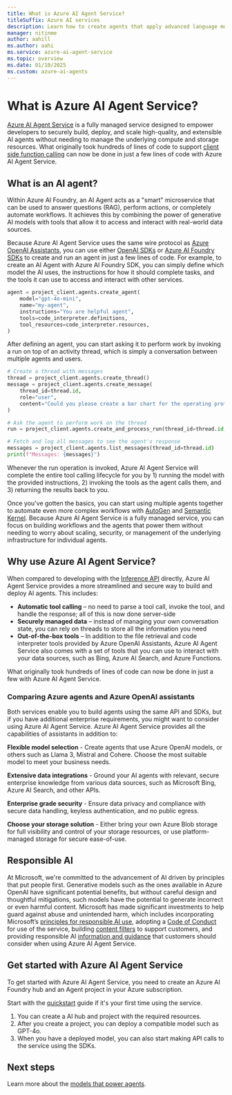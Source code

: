 ```yaml
---
title: What is Azure AI Agent Service?
titleSuffix: Azure AI services
description: Learn how to create agents that apply advanced language models for workflow automation.
manager: nitinme
author: aahill
ms.author: aahi
ms.service: azure-ai-agent-service
ms.topic: overview
ms.date: 01/10/2025
ms.custom: azure-ai-agents
---
```


# What is Azure AI Agent Service?

[Azure AI Agent Service](https://techcommunity.microsoft.com/blog/azure-ai-services-blog/introducing-azure-ai-agent-service/4298357) is a fully managed service designed to empower developers to securely build, deploy, and scale high-quality, and extensible AI agents without needing to manage the underlying compute and storage resources. What originally took hundreds of lines of code to support [client side function calling](/azure/ai-services/openai/how-to/function-calling) can now be done in just a few lines of code with Azure AI Agent Service.

## What is an AI agent?

Within Azure AI Foundry, an AI Agent acts as a "smart" microservice that can be used to answer questions (RAG), perform actions, or completely automate workflows. It achieves this by combining the power of generative AI models with tools that allow it to access and interact with real-world data sources.

Because Azure AI Agent Service uses the same wire protocol as [Azure OpenAI Assistants](/azure/ai-services/openai/how-to/assistant), you can use either [OpenAI SDKs](./quickstart.md?pivots=programming-language-python-openai) or [Azure AI Foundry SDKs](./quickstart.md?programming-language-python-azure) to create and run an agent in just a few lines of code. For example, to create an AI Agent with Azure AI Foundry SDK, you can simply  define which model the AI uses, the instructions for how it should complete tasks, and the tools it can use to access and interact with other services.

```python
agent = project_client.agents.create_agent(
    model="gpt-4o-mini",
    name="my-agent",
    instructions="You are helpful agent",
    tools=code_interpreter.definitions,
    tool_resources=code_interpreter.resources,
)
```

After defining an agent, you can start asking it to perform work by invoking a run on top of an activity thread, which is simply a conversation between multiple agents and users. 

```python
# Create a thread with messages
thread = project_client.agents.create_thread()
message = project_client.agents.create_message(
    thread_id=thread.id,
    role="user",
    content="Could you please create a bar chart for the operating profit using the following data and provide the file to me? Company A: $1.2 million, Company B: $2.5 million, Company C: $3.0 million, Company D: $1.8 million",
)

# Ask the agent to perform work on the thread
run = project_client.agents.create_and_process_run(thread_id=thread.id, agent_id=agent.id)

# Fetch and log all messages to see the agent's response
messages = project_client.agents.list_messages(thread_id=thread.id)
print(f"Messages: {messages}")
```

Whenever the run operation is invoked, Azure AI Agent Service will complete the entire tool calling lifecycle for you by 1) running the model with the provided instructions, 2) invoking the tools as the agent calls them, and 3) returning the results back to you.

Once you've gotten the basics, you can start using multiple agents together to automate even more complex workflows with [AutoGen](https://microsoft.github.io/autogen/0.2/docs/Getting-Started/) and [Semantic Kernel](/semantic-kernel). Because Azure AI Agent Service is a fully managed service, you can focus on building workflows and the agents that power them without needing to worry about scaling, security, or management of the underlying infrastructure for individual agents.

## Why use Azure AI Agent Service?

When compared to developing with the [Inference API](/azure/ai-studio/reference/reference-model-inference-api) directly, Azure AI Agent Service provides a more streamlined and secure way to build and deploy AI agents. This includes:
- **Automatic tool calling** – no need to parse a tool call, invoke the tool, and handle the response; all of this is now done server-side
- **Securely managed data** – instead of managing your own conversation state, you can rely on threads to store all the information you need
- **Out-of-the-box tools** – In addition to the file retrieval and code interpreter tools provided by Azure OpenAI Assistants, Azure AI Agent Service also comes with a set of tools that you can use to interact with your data sources, such as Bing, Azure AI Search, and Azure Functions.

What originally took hundreds of lines of code can now be done in just a few with Azure AI Agent Service.

### Comparing Azure agents and Azure OpenAI assistants

Both services enable you to build agents using the same API and SDKs, but if you have additional enterprise requirements, you might want to consider using Azure AI Agent Service. Azure AI Agent Service provides all the capabilities of assistants in addition to:

**Flexible model selection** - Create agents that use Azure OpenAI models, or others such as Llama 3, Mistral and Cohere. Choose the most suitable model to meet your business needs.

**Extensive data integrations** - Ground your AI agents with relevant, secure enterprise knowledge from various data sources, such as Microsoft Bing, Azure AI Search, and other APIs. 

**Enterprise grade security** - Ensure data privacy and compliance with secure data handling, keyless authentication, and no public egress. 

**Choose your storage solution** - Either bring your own Azure Blob storage for full visibility and control of your storage resources, or use platform-managed storage for secure ease-of-use.  

## Responsible AI

At Microsoft, we're committed to the advancement of AI driven by principles that put people first. Generative models such as the ones available in Azure OpenAI have significant potential benefits, but without careful design and thoughtful mitigations, such models have the potential to generate incorrect or even harmful content. Microsoft has made significant investments to help guard against abuse and unintended harm, which includes incorporating Microsoft’s <a href="https://www.microsoft.com/ai/responsible-ai?activetab=pivot1:primaryr6" target="_blank">principles for responsible AI use</a>, adopting a [Code of Conduct](/legal/cognitive-services/openai/code-of-conduct?context=/azure/ai-services/openai/context/context) for use of the service, building [content filters](/azure/ai-services/content-safety/overview) to support customers, and providing responsible AI [information and guidance](/legal/cognitive-services/openai/transparency-note?context=%2Fazure%2Fai-services%2Fopenai%2Fcontext%2Fcontext&tabs=image) that customers should consider when using Azure AI Agent Service.

## Get started with Azure AI Agent Service

To get started with Azure AI Agent Service, you need to create an Azure AI Foundry hub and an Agent project in your Azure subscription. 

Start with the [quickstart](./quickstart.md) guide if it's your first time using the service.
1. You can create a AI hub and project with the required resources. 
1. After you create a project, you can deploy a compatible model such as GPT-4o.
1. When you have a deployed model, you can also start making API calls to the service using the SDKs.


## Next steps

Learn more about the [models that power agents](./concepts/model-region-support.md).